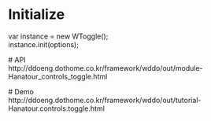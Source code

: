 # Initialize
var instance = new WToggle();<br>
instance.init(options);
<p>
# API<br>
http://ddoeng.dothome.co.kr/framework/wddo/out/module-Hanatour_controls_toggle.html
<p>
# Demo<br>
http://ddoeng.dothome.co.kr/framework/wddo/out/tutorial-Hanatour.controls.toggle.html
